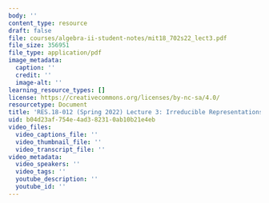 ```yaml
---
body: ''
content_type: resource
draft: false
file: courses/algebra-ii-student-notes/mit18_702s22_lect3.pdf
file_size: 356951
file_type: application/pdf
image_metadata:
  caption: ''
  credit: ''
  image-alt: ''
learning_resource_types: []
license: https://creativecommons.org/licenses/by-nc-sa/4.0/
resourcetype: Document
title: 'RES.18-012 (Spring 2022) Lecture 3: Irreducible Representations'
uid: b04d23af-754e-4ad3-8231-0ab10b21e4eb
video_files:
  video_captions_file: ''
  video_thumbnail_file: ''
  video_transcript_file: ''
video_metadata:
  video_speakers: ''
  video_tags: ''
  youtube_description: ''
  youtube_id: ''
---
```

